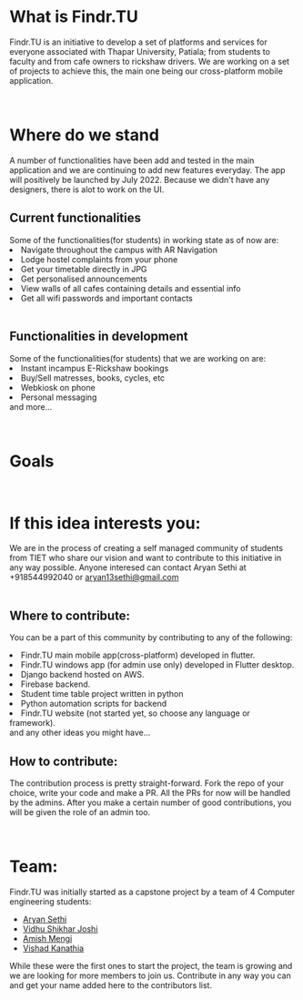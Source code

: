 <h1> What is Findr.TU </h1>
Findr.TU is an initiative to develop a set of platforms and services for everyone associated with Thapar University, Patiala; from students to faculty and from cafe owners to rickshaw drivers. We are working on a set of projects to achieve this, the main one being our cross-platform mobile application.

</br><h1>Where do we stand</h1>
<p>A number of functionalities have been add and tested in the main application and we are continuing to add new features everyday. The app will positively be launched by July 2022. Because we didn't have any designers, there is alot to work on the UI. </p>
<h2>Current functionalities</h2>
Some of the functionalities(for students) in working state as of now are:
<li>Navigate throughout the campus with AR Navigation</li>
<li>Lodge hostel complaints from your phone</li>
<li>Get your timetable directly in JPG</li>
<li>Get personalised announcements</li>
<li>View walls of all cafes containing details and essential info</li>
<li>Get all wifi passwords and important contacts</li>
</br><h2>Functionalities in development</h2>
Some of the functionalities(for students) that we are working on are:</r>
<li>Instant incampus E-Rickshaw bookings</li>
<li>Buy/Sell matresses, books, cycles, etc</li>
<li>Webkiosk on phone</li>
<li>Personal messaging</li>
and more...

</br><h1>Goals</h1>

</br><h1> If this idea interests you: </h1>
We are in the process of creating a self managed community of students from TIET who share our vision and want to contribute to this initiative in any way possible. Anyone interesed can contact Aryan Sethi at 
+918544992040 or aryan13sethi@gmail.com  
</br><h2>Where to contribute: </h2>
You can be a part of this community by contributing to any of the following:
<li>Findr.TU main mobile app(cross-platform) developed in flutter.</li>
<li>Findr.TU windows app (for admin use only) developed in Flutter desktop.</li>
<li>Django backend hosted on AWS.</li>
<li>Firebase backend.</li>
<li>Student time table project written in python</li>
<li>Python automation scripts for backend</li>
<li>Findr.TU website (not started yet, so choose any language or framework).</li>
and any other ideas you might have...
<h2>How to contribute: </h2>
The contribution process is pretty straight-forward. Fork the repo of your choice, write your code and make a PR. All the PRs for now will be handled by the admins. After you make a certain number of good contributions, you will be given the role of an admin too.

</br><h1> Team: </h1>
Findr.TU was initially started as a capstone project by a team of 4 Computer engineering students:</br>
- <a href="https://github.com/AryanSethi">Aryan Sethi</a></br>
- <a href="https://github.com/MisanthropicDeity">Vidhu Shikhar Joshi</a></br>
- <a href="https://github.com/amishmengi">Amish Mengi</a></br>
- <a href="https://github.com/Skiadriana">Vishad Kanathia</a></br>

While these were the first ones to start the project, the team is growing and we are looking for more members to join us. Contribute in any way you can and get your name added here to the contributors list.


